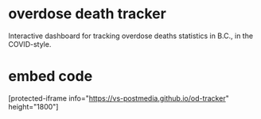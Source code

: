 # overdose death tracker
Interactive dashboard for tracking overdose deaths statistics in B.C., in the COVID-style.

# embed code
[protected-iframe info="https://vs-postmedia.github.io/od-tracker" height="1800"]
